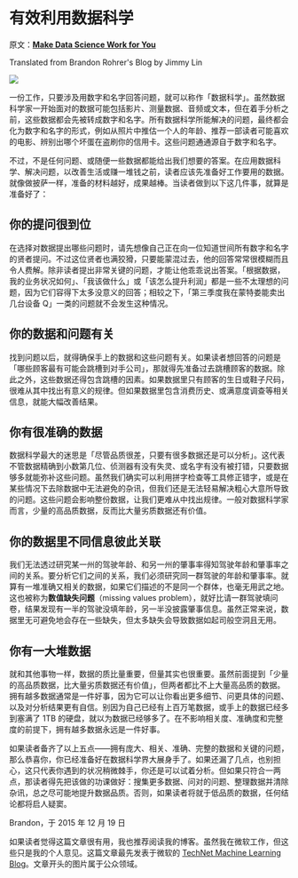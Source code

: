 # 有效利用数据科学

原文：[**Make Data Science Work for You**](https://brohrer.github.io/make_data_science_work_for_you.html)

Translated from Brandon Rohrer's Blog by Jimmy Lin

![](https://brohrer.github.io/images/supreme_pizza.jpg)

一份工作，只要涉及用数字和名字回答问题，就可以称作「数据科学」。虽然数据科学家一开始面对的数据可能包括影片、测量数据、音频或文本，但在着手分析之前，这些数据都会先被转成数字和名字。所有数据科学所能解决的问题，最终都会化为数字和名字的形式，例如从照片中推估一个人的年龄、推荐一部读者可能喜欢的电影、辨别出哪个坏蛋在盗刷你的信用卡。这些问题通通源自于数字和名字。

不过，不是任何问题、或随便一些数据都能给出我们想要的答案。在应用数据科学、解决问题，以改善生活或赚一堆钱之前，读者应该先准备好工作要用的数据。就像做披萨一样，准备的材料越好，成果越棒。当读者做到以下这几件事，就算是准备好了：

## 你的提问很到位

在选择对数据提出哪些问题时，请先想像自己正在向一位知道世间所有数字和名字的贤者提问。不过这位贤者也满狡猾，只要能蒙混过去，他的回答常常很模糊而且令人费解。除非读者提出非常关键的问题，才能让他乖乖说出答案。「根据数据，我的业务状况如何」、「我该做什么」或「该怎么提升利润」都是一些不太理想的问题，因为它们容得下太多没意义的回答；相较之下，「第三季度我在蒙特娄能卖出几台设备 Q」一类的问题就不会发生这种情况。

## 你的数据和问题有关

找到问题以后，就得确保手上的数据和这些问题有关。如果读者想回答的问题是「哪些顾客最有可能会跳槽到对手公司」，那就得先准备过去跳槽顾客的数据。除此之外，这些数据还得包含跳槽的因素。如果数据里只有顾客的生日或鞋子尺码，很难从其中找出有意义的规律。但如果数据里包含消费历史、或满意度调查等相关信息，就能大幅改善结果。

## 你有很准确的数据

数据科学最大的迷思是「尽管品质很差，只要有很多数据还是可以分析」。这代表不管数据精确到小数第几位、侦测器有没有失灵、或名字有没有被打错，只要数据够多就能弥补这些问题。虽然我们确实可以利用拼字检查等工具修正错字，或是在某些情况下去除数据中无法避免的杂讯，但我们还是无法轻易解决粗心大意所导致的问题。这些问题会影响整份数据，让我们更难从中找出规律。一般对数据科学家而言，少量的高品质数据，反而比大量劣质数据还有价值。

## 你的数据里不同信息彼此关联

我们无法透过研究某一州的驾驶年龄、和另一州的肇事率得知驾驶年龄和肇事率之间的关系。要分析它们之间的关系，我们必须研究同一群驾驶的年龄和肇事率。就算有一堆准确又相关的数据，如果它们描述的不是同一个群体，也毫无用武之地。这也被称为**数值缺失问题**（missing values problem），就好比请一群驾驶填问卷，结果发现有一半的驾驶没填年龄，另一半没披露肇事信息。虽然正常来说，数据里无可避免地会存在一些缺失，但太多缺失会导致数据如起司般空洞且无用。

## 你有一大堆数据

就和其他事物一样，数据的质比量重要，但量其实也很重要。虽然前面提到「少量的高品质数据，比大量劣质数据还有价值」，但两者都比不上大量高品质的数据。拥有越多数据通常是一件好事，因为它可以让你看出更多细节、问更具体的问题、以及对分析结果更有自信。别因为自己已经有上百万笔数据，或手上的数据已经多到塞满了 1TB 的硬盘，就以为数据已经够多了。在不影响相关度、准确度和完整度的前提下，拥有越多数据永远是一件好事。

如果读者备齐了以上五点——拥有庞大、相关、准确、完整的数据和关键的问题，那么恭喜你，你已经准备好在数据科学界大展身手了。如果还漏了几点，也别担心，这只代表你遇到的状况稍微棘手，你还是可以试着分析。但如果只符合一两点，那读者得先把该做的功课做好：搜集更多数据、问对的问题、整理数据并清除杂讯，总之尽可能地提升数据品质。否则，如果读者将就于低品质的数据，任何结论都将启人疑窦。

Brandon，于 2015 年 12 月 19 日

如果读者觉得这篇文章很有用，我也推荐阅读我的博客。虽然我在微软工作，但这些只是我的个人意见。这篇文章最先发表于微软的 [TechNet Machine Learning Blog](http://blogs.technet.com/b/machinelearning/archive/2015/08/26/what-can-data-science-do-for-me.aspx)。文章开头的图片属于公众领域。


